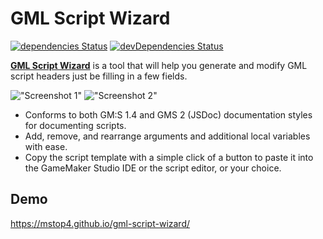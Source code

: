 # GML Script Wizard

[![dependencies Status](https://david-dm.org/mstop4/gml-script-wizard/status.svg)](https://david-dm.org/mstop4/gml-script-wizard)
[![devDependencies Status](https://david-dm.org/mstop4/gml-script-wizard/dev-status.svg)](https://david-dm.org/mstop4/gml-script-wizard?type=dev)

**[GML Script Wizard](https://mstop4.github.io/gml-script-wizard/)** is a tool that will help you generate and modify GML script headers just be filling in a few fields.

!["Screenshot 1"](https://github.com/mstop4/gml-script-wizard/blob/master/docs/gmlsw-1.png)
!["Screenshot 2"](https://github.com/mstop4/gml-script-wizard/blob/master/docs/gmlsw-2.png)

* Conforms to both GM:S 1.4 and GMS 2 (JSDoc) documentation styles for documenting scripts.
* Add, remove, and rearrange arguments and additional local variables with ease.
* Copy the script template with a simple click of a button to paste it into the GameMaker Studio IDE or the script editor, or your choice.

## Demo

https://mstop4.github.io/gml-script-wizard/
